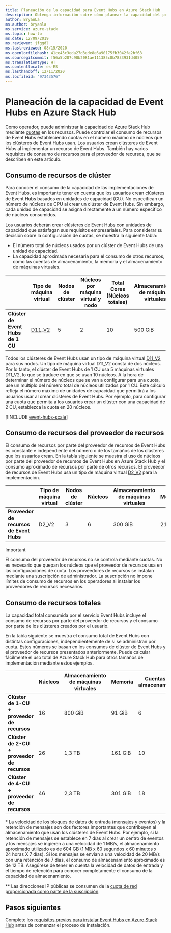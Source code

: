 ```yaml
---
title: Planeación de la capacidad para Event Hubs en Azure Stack Hub
description: Obtenga información sobre cómo planear la capacidad del proveedor de recursos de Event Hubs en Azure Stack Hub.
author: BryanLa
ms.author: bryanla
ms.service: azure-stack
ms.topic: how-to
ms.date: 12/09/2019
ms.reviewer: jfggdl
ms.lastreviewed: 08/15/2020
ms.openlocfilehash: 41ce43c3eda27d3ede8e6a90175fb3042fa2bf68
ms.sourcegitcommit: f56a5b287c90b2081ae111385c8b7833931d4059
ms.translationtype: HT
ms.contentlocale: es-ES
ms.lasthandoff: 12/11/2020
ms.locfileid: "97343576"
---
```

# <a name="how-to-do-capacity-planning-for-event-hubs-on-azure-stack-hub"></a>Planeación de la capacidad de Event Hubs en Azure Stack Hub

Como operador, puede administrar la capacidad de Azure Stack Hub mediante [cuotas](azure-stack-quota-types.md) en los recursos. Puede controlar el consumo de recursos de Event Hubs estableciendo cuotas en el número máximo de núcleos que los clústeres de Event Hubs usan. Los usuarios crean clústeres de Event Hubs al implementar un recurso de Event Hubs. También hay varios requisitos de consumo de recursos para el proveedor de recursos, que se describen en este artículo.

## <a name="cluster-resource-consumption"></a>Consumo de recursos de clúster

Para conocer el consumo de la capacidad de las implementaciones de Event Hubs, es importante tener en cuenta que los usuarios crean clústeres de Event Hubs basados en unidades de capacidad (CU). No especifican un número de núcleos de CPU al crear un clúster de Event Hubs. Sin embargo, cada unidad de capacidad se asigna directamente a un número específico de núcleos consumidos. 

Los usuarios deberán crear clústeres de Event Hubs con unidades de capacidad que satisfagan sus requisitos empresariales. Para considerar su decisión sobre la configuración de cuotas, se muestra la siguiente tabla:
- El número total de núcleos usados por un clúster de Event Hubs de una unidad de capacidad.
- La capacidad aproximada necesaria para el consumo de otros recursos, como las cuentas de almacenamiento, la memoria y el almacenamiento de máquinas virtuales.

| | Tipo de máquina virtual | Nodos de clúster | Núcleos por máquina virtual y nodo | Total Cores (Núcleos totales) | Almacenamiento de máquinas virtuales | Memoria | Cuentas de almacenamiento | Direcciones IP públicas |
|-|---------|-------|-------------------|-------------|------------|--------|------------------|---|
| **Clúster de Event Hubs de 1 CU** | [D11_V2](../user/azure-stack-vm-sizes.md#mo-dv2) | 5 | 2 | 10 | 500 GiB | 70 GiB | 4 | 1 |

Todos los clústeres de Event Hubs usan un tipo de máquina virtual [D11_V2](../user/azure-stack-vm-sizes.md#mo-dv2) para sus nodos. Un tipo de máquina virtual D11_V2 consta de dos núcleos. Por lo tanto, el clúster de Event Hubs de 1 CU usa 5 máquinas virtuales D11_V2, lo que se traduce en que se usan 10 núcleos. A la hora de determinar el número de núcleos que se van a configurar para una cuota, use un múltiplo del número total de núcleos utilizados por 1 CU. Este cálculo refleja el número máximo de unidades de capacidad que permitirá a los usuarios usar al crear clústeres de Event Hubs. Por ejemplo, para configurar una cuota que permita a los usuarios crear un clúster con una capacidad de 2 CU, establezca la cuota en 20 núcleos.

[!INCLUDE [event-hubs-scale](../includes/event-hubs-scale.md)]

## <a name="resource-provider-resource-consumption"></a>Consumo de recursos del proveedor de recursos  

El consumo de recursos por parte del proveedor de recursos de Event Hubs es constante e independiente del número o de los tamaños de los clústeres que los usuarios crean. En la tabla siguiente se muestra el uso de núcleos por parte del proveedor de recursos de Event Hubs en Azure Stack Hub y el consumo aproximado de recursos por parte de otros recursos. El proveedor de recursos de Event Hubs usa un tipo de máquina virtual [D2_V2](../user/azure-stack-vm-sizes.md#dv2-series) para la implementación.

|                                  | Tipo de máquina virtual | Nodos de clúster | Núcleos | Almacenamiento de máquinas virtuales | Memoria | Cuentas de almacenamiento | Direcciones IP públicas |
|----------------------------------|---------|---------------|-------|------------|--------|------------------|------------|
| **Proveedor de recursos de Event Hubs** | D2_V2   | 3     | 6     | 300 GiB | 21 GiB | 2 | 1 |

> [!IMPORTANT]
> El consumo del proveedor de recursos no se controla mediante cuotas. No es necesario que quepan los núcleos que el proveedor de recursos usa en las configuraciones de cuota. Los proveedores de recursos se instalan mediante una suscripción de administrador. La suscripción no impone límites de consumo de recursos en los operadores al instalar los proveedores de recursos necesarios.

## <a name="total-resource-consumption"></a>Consumo de recursos totales

La capacidad total consumida por el servicio Event Hubs incluye el consumo de recursos por parte del proveedor de recursos y el consumo por parte de los clústeres creados por el usuario.

En la tabla siguiente se muestra el consumo total de Event Hubs con distintas configuraciones, independientemente de si se administran por cuota. Estos números se basan en los consumos de clúster de Event Hubs y el proveedor de recursos presentados anteriormente. Puede calcular fácilmente el uso total de Azure Stack Hub para otros tamaños de implementación mediante estos ejemplos.

|                                      | Núcleos | Almacenamiento de máquinas virtuales | Memoria  | Cuentas de almacenamiento | Almacenamiento total\* | Direcciones IP públicas\*\* |
|--------------------------------------|-------|------------|---------|------------------|---------------|------------|
| **Clúster de 1-CU + proveedor de recursos** | 16    | 800 GiB    | 91 GiB  | 6                | Variable    | 2 |
| **Clúster de 2-CU + proveedor de recursos** | 26    | 1,3 TB     | 161 GiB | 10               | Variable    | 2 |
| **Clúster de 4-CU + proveedor de recursos** | 46    | 2,3 TB     | 301 GiB | 18               | Variable    | 2 |

\* La velocidad de los bloques de datos de entrada (mensajes y eventos) y la retención de mensajes son dos factores importantes que contribuyen al almacenamiento que usan los clústeres de Event Hubs. Por ejemplo, si la retención de mensajes se establece en 7 días al crear un centro de eventos y los mensajes se ingieren a una velocidad de 1 MB/s, el almacenamiento aproximado utilizado es de 604 GB (1 MB x 60 segundos x 60 minutos x 24 horas X 7 días). Si los mensajes se envían a una velocidad de 20 MB/s con una retención de 7 días, el consumo de almacenamiento aproximado es de 12 TB. Asegúrese de tener en cuenta la velocidad de datos de entrada y el tiempo de retención para conocer completamente el consumo de la capacidad de almacenamiento.

\*\* Las direcciones IP públicas se consumen de la [cuota de red proporcionada como parte de la suscripción](azure-stack-quota-types.md#network-quota-types).

## <a name="next-steps"></a>Pasos siguientes

Complete los [requisitos previos para instalar Event Hubs en Azure Stack Hub](event-hubs-rp-prerequisites.md) antes de comenzar el proceso de instalación.
